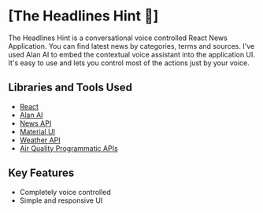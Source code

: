 # [The Headlines Hint 📰]

The Headlines Hint is a conversational voice controlled React News Application. You can find latest news by categories, terms and sources. I've used Alan AI to embed the contextual voice assistant into the application UI. It's easy to use and lets you control most of the actions just by your voice.

## Libraries and Tools Used

- [React](https://reactjs.org)
- [Alan AI](https://alan.app)
- [News API](https://newsapi.org)
- [Material UI](https://mui.com)
- [Weather API](https://www.weatherapi.com/)
- [Air Quality Programmatic APIs](https://aqicn.org/api/)


## Key Features

- Completely voice controlled
- Simple and responsive UI
